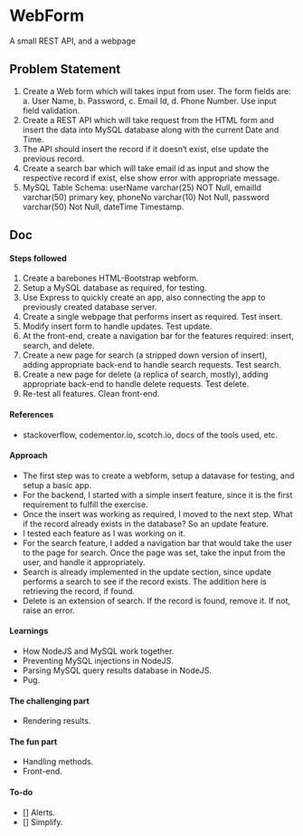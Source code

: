 # WebForm

A small REST API, and a webpage



## Problem Statement

1. Create a Web form which will takes input from user. The form fields are: a. User Name, b. Password, c. Email Id, d. Phone Number. Use input field validation.
2. Create a REST API which will take request from the HTML form and insert the data into MySQL database along with the current Date and Time.
3. The API should insert the record if it doesn‘t exist, else update the previous record.
4. Create a search bar which will take email id as input and show the respective record if exist, else show error with appropriate message.
5. MySQL Table Schema: userName varchar(25) NOT Null, emailId varchar(50) primary key, phoneNo varchar(10) Not Null, password varchar(50) Not Null, dateTime Timestamp.

## Doc

#### Steps followed

1. Create a barebones HTML-Bootstrap webform.
2. Setup a MySQL database as required, for testing.
3. Use Express to quickly create an app, also connecting the app to previously created database server.
4. Create a single webpage that performs insert as required. Test insert.
5. Modify insert form to handle updates. Test update.
6. At the front-end, create a navigation bar for the features required: insert, search, and delete.
7. Create a new page for search (a stripped down version of insert), adding appropriate back-end to handle search requests. Test search.
8. Create a new page for delete (a replica of search, mostly), adding appropriate back-end to handle delete requests. Test delete.
9. Re-test all features. Clean front-end.

#### References

- stackoverflow, codementor.io, scotch.io, docs of the tools used, etc.

#### Approach

- The first step was to create a webform, setup a datavase for testing, and setup a basic app.
- For the backend, I started with a simple insert feature, since it is the first requirement to fulfill the exercise.
- Once the insert was working as required, I moved to the next step. What if the record already exists in the database? So an update feature.
- I tested each feature as I was working on it.
- For the search feature, I added a navigation bar that would take the user to the page for search. Once the page was set, take the input from the user, and handle it appropriately.
- Search is already implemented in the update section, since update performs a search to see if the record exists. The addition here is retrieving the record, if found.
- Delete is an extension of search. If the record is found, remove it. If not, raise an error.

#### Learnings

- How NodeJS and MySQL work together.
- Preventing MySQL injections in NodeJS.
- Parsing MySQL query results database in NodeJS.
- Pug.

#### The challenging part

- Rendering results.

#### The fun part

- Handling methods.
- Front-end.

#### To-do

- [] Alerts.
- [] Simplify.
